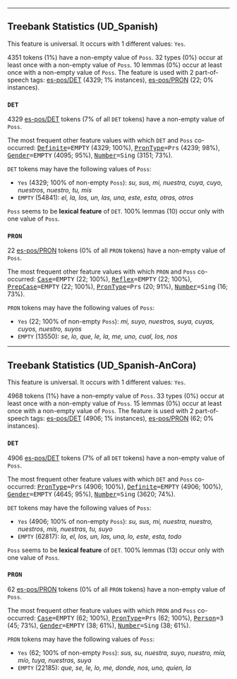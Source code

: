 

--------------------------------------------------------------------------------

## Treebank Statistics (UD_Spanish)

This feature is universal.
It occurs with 1 different values: `Yes`.

4351 tokens (1%) have a non-empty value of `Poss`.
32 types (0%) occur at least once with a non-empty value of `Poss`.
10 lemmas (0%) occur at least once with a non-empty value of `Poss`.
The feature is used with 2 part-of-speech tags: [es-pos/DET]() (4329; 1% instances), [es-pos/PRON]() (22; 0% instances).

### `DET`

4329 [es-pos/DET]() tokens (7% of all `DET` tokens) have a non-empty value of `Poss`.

The most frequent other feature values with which `DET` and `Poss` co-occurred: <tt><a href="Definite.html">Definite</a>=EMPTY</tt> (4329; 100%), <tt><a href="PronType.html">PronType</a>=Prs</tt> (4239; 98%), <tt><a href="Gender.html">Gender</a>=EMPTY</tt> (4095; 95%), <tt><a href="Number.html">Number</a>=Sing</tt> (3151; 73%).

`DET` tokens may have the following values of `Poss`:

* `Yes` (4329; 100% of non-empty `Poss`): <em>su, sus, mi, nuestra, cuya, cuyo, nuestros, nuestro, tu, mis</em>
* `EMPTY` (54841): <em>el, la, los, un, las, una, este, esta, otras, otros</em>

`Poss` seems to be **lexical feature** of `DET`. 100% lemmas (10) occur only with one value of `Poss`.

### `PRON`

22 [es-pos/PRON]() tokens (0% of all `PRON` tokens) have a non-empty value of `Poss`.

The most frequent other feature values with which `PRON` and `Poss` co-occurred: <tt><a href="Case.html">Case</a>=EMPTY</tt> (22; 100%), <tt><a href="Reflex.html">Reflex</a>=EMPTY</tt> (22; 100%), <tt><a href="PrepCase.html">PrepCase</a>=EMPTY</tt> (22; 100%), <tt><a href="PronType.html">PronType</a>=Prs</tt> (20; 91%), <tt><a href="Number.html">Number</a>=Sing</tt> (16; 73%).

`PRON` tokens may have the following values of `Poss`:

* `Yes` (22; 100% of non-empty `Poss`): <em>mi, suyo, nuestros, suya, cuyas, cuyos, nuestro, suyos</em>
* `EMPTY` (13550): <em>se, lo, que, le, la, me, uno, cual, los, nos</em>



--------------------------------------------------------------------------------

## Treebank Statistics (UD_Spanish-AnCora)

This feature is universal.
It occurs with 1 different values: `Yes`.

4968 tokens (1%) have a non-empty value of `Poss`.
33 types (0%) occur at least once with a non-empty value of `Poss`.
15 lemmas (0%) occur at least once with a non-empty value of `Poss`.
The feature is used with 2 part-of-speech tags: [es-pos/DET]() (4906; 1% instances), [es-pos/PRON]() (62; 0% instances).

### `DET`

4906 [es-pos/DET]() tokens (7% of all `DET` tokens) have a non-empty value of `Poss`.

The most frequent other feature values with which `DET` and `Poss` co-occurred: <tt><a href="PronType.html">PronType</a>=Prs</tt> (4906; 100%), <tt><a href="Definite.html">Definite</a>=EMPTY</tt> (4906; 100%), <tt><a href="Gender.html">Gender</a>=EMPTY</tt> (4645; 95%), <tt><a href="Number.html">Number</a>=Sing</tt> (3620; 74%).

`DET` tokens may have the following values of `Poss`:

* `Yes` (4906; 100% of non-empty `Poss`): <em>su, sus, mi, nuestra, nuestro, nuestros, mis, nuestras, tu, suyo</em>
* `EMPTY` (62817): <em>la, el, los, un, las, una, lo, este, esta, todo</em>

`Poss` seems to be **lexical feature** of `DET`. 100% lemmas (13) occur only with one value of `Poss`.

### `PRON`

62 [es-pos/PRON]() tokens (0% of all `PRON` tokens) have a non-empty value of `Poss`.

The most frequent other feature values with which `PRON` and `Poss` co-occurred: <tt><a href="Case.html">Case</a>=EMPTY</tt> (62; 100%), <tt><a href="PronType.html">PronType</a>=Prs</tt> (62; 100%), <tt><a href="Person.html">Person</a>=3</tt> (45; 73%), <tt><a href="Gender.html">Gender</a>=EMPTY</tt> (38; 61%), <tt><a href="Number.html">Number</a>=Sing</tt> (38; 61%).

`PRON` tokens may have the following values of `Poss`:

* `Yes` (62; 100% of non-empty `Poss`): <em>sus, su, nuestra, suyo, nuestro, mía, mío, tuya, nuestras, suya</em>
* `EMPTY` (22185): <em>que, se, le, lo, me, donde, nos, uno, quien, la</em>

